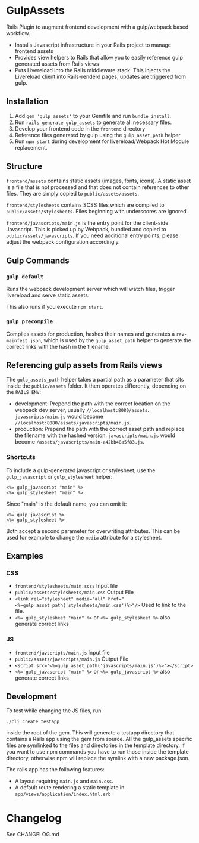 # GulpAssets

Rails Plugin to augment frontend development with a gulp/webpack based
workflow.

- Installs Javascript infrastructure in your Rails project to manage
  frontend assets
- Provides view helpers to Rails that allow you to easily reference
  gulp generated assets from Rails views
- Puts Livereload into the Rails middleware stack. This injects the
  Livereload client into Rails-renderd pages, updates are triggered from
  gulp.

## Installation

1. Add `gem 'gulp_assets'` to your Gemfile and run `bundle install`.
2. Run `rails generate gulp_assets` to generate all necessary files.
3. Develop your frontend code in the `frontend` directory
4. Reference files generated by gulp using the `gulp_asset_path` helper
5. Run `npm start` during development for livereload/Webpack
   Hot Module replacement.

## Structure

`frontend/assets` contains static assets (images, fonts, icons). A
static asset is a file that is not processed and that does not contain
references to other files. They are simply copied to
`public/assets/assets`.

`frontend/stylesheets` contains SCSS files which are compiled to
`public/assets/stylesheets`. Files beginning with underscores are
ignored.

`frontend/javascripts/main.js` is the entry point for the client-side
Javascript. This is picked up by Webpack, bundled and copied to
`public/assets/javascripts`. If you need additional entry points,
please adjust the webpack configuration accordingly.

## Gulp Commands

### `gulp default`

Runs the webpack development server which will watch files, trigger
livereload and serve static assets.

This also runs if you execute `npm start`.

### `gulp precompile`

Compiles assets for production, hashes their names and generates a
`rev-mainfest.json`, which is used by the `gulp_asset_path` helper to
generate the correct links with the hash in the filename.

## Referencing gulp assets from Rails views

The `gulp_assets_path` helper takes a partial path as a parameter that
sits inside the `public/assets` folder. It then operates differently,
depending on the `RAILS_ENV`:

- development: Prepend the path with the correct location on the webpack
  dev server, usually `//localhost:8080/assets`. `javascripts/main.js`
  would become `//localhost:8080/assets/javascripts/main.js`.
- production: Prepend the path with the correct asset path and replace
  the filename with the hashed version. `javascripts/main.js` would
  become `/assets/javascripts/main-a42bb48a5f83.js`.

### Shortcuts

To include a gulp-generated javascript or stylesheet, use the `gulp_javascript` or
`gulp_stylesheet` helper:

    <%= gulp_javascript "main" %>
    <%= gulp_stylesheet "main" %>

Since "main" is the default name, you can omit it:

    <%= gulp_javascript %>
    <%= gulp_stylesheet %>

Both accept a second parameter for overwriting attributes. This can be
used for example to change the `media` attribute for a stylesheet.

## Examples

### CSS
 
 - `frontend/stylesheets/main.scss` Input file
 - `public/assets/stylesheets/main.css` Output File
 - `<link rel="stylesheet" media="all" href="<%=gulp_asset_path('stylesheets/main.css')%>"/>` Used to link to the file.
 - `<%= gulp_stylesheet "main" %>` or `<%= gulp_stylesheet %>` also generate correct links

### JS

 - `frontend/javscripts/main.js` Input file
 - `public/assets/javscripts/main.js` Output File
 -  `<script src="<%=gulp_asset_path('javascripts/main.js')%>"></script>`
 - `<%= gulp_javascript "main" %>` or `<%= gulp_javascript %>` also generate correct links

## Development

To test while changing the JS files, run

```shell
./cli create_testapp
```

inside the root of the gem. This will generate a testapp directory that
contains a Rails app using the gem from source. All the gulp_assets
specific files are symlinked to the files and directories in the template
directory. If you want to use npm commands you have to run those inside
the template directory, otherwise npm will replace the symlink with a
new package.json.

The rails app has the following features:

- A layout requiring `main.js` and `main.css`.
- A default route rendering a static template in
  `app/views/application/index.html.erb`

# Changelog

See CHANGELOG.md

